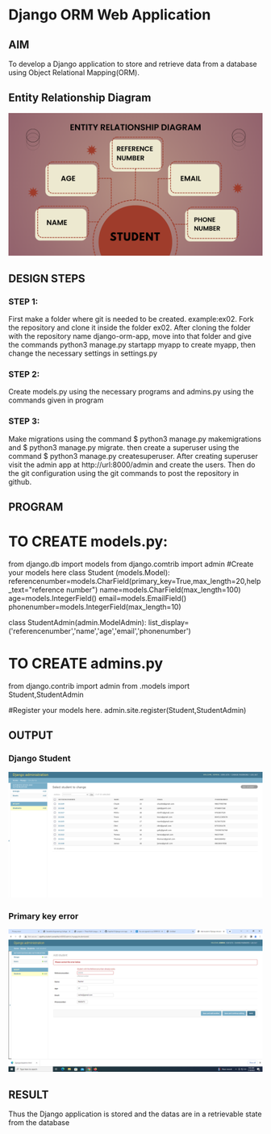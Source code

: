 # Django ORM Web Application

## AIM
To develop a Django application to store and retrieve data from a database using Object Relational Mapping(ORM).

## Entity Relationship Diagram

![ER Diagram](erdiagram.PNG)

## DESIGN STEPS

### STEP 1: 
First make a folder where git is needed to be created. example:ex02. Fork the repository and clone it inside the folder ex02. After cloning the folder with the repository name django-orm-app, move into that folder and give the commands python3 manage.py startapp myapp to create myapp, then change the necessary settings in settings.py

### STEP 2:
Create models.py using the necessary programs and admins.py using the commands given in program

### STEP 3:
Make migrations using the command $ python3 manage.py makemigrations and $ python3 manage.py migrate.
then create a superuser using the command $ python3 manage.py createsuperuser.
After creating superuser visit the admin app at http://url:8000/admin and create the users.
Then do the git configuration using the git commands to post the repository in github.

## PROGRAM

# TO CREATE models.py:

from django.db import models
from django.comtrib import admin
#Create your models here
class Student (models.Model):
    referencenumber=models.CharField(primary_key=True,max_length=20,help_text="reference number")
    name=models.CharField(max_length=100)
    age=models.IntegerField()
    email=models.EmailField()
    phonenumber=models.IntegerField(max_length=10)

class StudentAdmin(admin.ModelAdmin):
    list_display=('referencenumber','name','age','email','phonenumber')

# TO CREATE admins.py

from django.contrib import admin
from .models import Student,StudentAdmin

#Register your models here.
admin.site.register(Student,StudentAdmin)


## OUTPUT

### Django Student
![Django Student](Djangositeadmin.png)

### Primary key error
![Primary key error](Primarykeyproof.png)

## RESULT

Thus the Django application is stored and the datas are in a retrievable state from the database